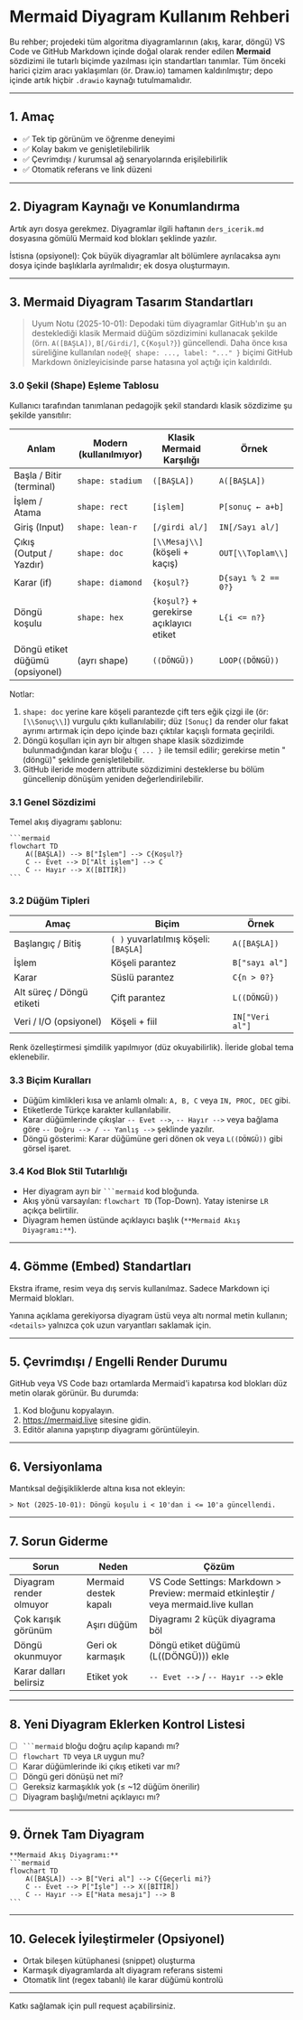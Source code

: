 # Mermaid Diyagram Kullanım Rehberi

Bu rehber; projedeki tüm algoritma diyagramlarının (akış, karar, döngü) VS Code ve GitHub Markdown içinde doğal olarak render edilen **Mermaid** sözdizimi ile tutarlı biçimde yazılması için standartları tanımlar. Tüm önceki harici çizim aracı yaklaşımları (ör. Draw.io) tamamen kaldırılmıştır; depo içinde artık hiçbir `.drawio` kaynağı tutulmamalıdır.

---
## 1. Amaç
- ✅ Tek tip görünüm ve öğrenme deneyimi
- ✅ Kolay bakım ve genişletilebilirlik
- ✅ Çevrimdışı / kurumsal ağ senaryolarında erişilebilirlik
- ✅ Otomatik referans ve link düzeni

---
## 2. Diyagram Kaynağı ve Konumlandırma
Artık ayrı dosya gerekmez. Diyagramlar ilgili haftanın `ders_icerik.md` dosyasına gömülü Mermaid kod blokları şeklinde yazılır.

İstisna (opsiyonel): Çok büyük diyagramlar alt bölümlere ayrılacaksa aynı dosya içinde başlıklarla ayrılmalıdır; ek dosya oluşturmayın.

---
## 3. Mermaid Diyagram Tasarım Standartları

> Uyum Notu (2025-10-01): Depodaki tüm diyagramlar GitHub'ın şu an desteklediği klasik Mermaid düğüm sözdizimini kullanacak şekilde (örn. `A([BAŞLA])`, `B[/Girdi/]`, `C{Koşul?}`) güncellendi. Daha önce kısa süreliğine kullanılan `node@{ shape: ..., label: "..." }` biçimi GitHub Markdown önizleyicisinde parse hatasına yol açtığı için kaldırıldı.

### 3.0 Şekil (Shape) Eşleme Tablosu
Kullanıcı tarafından tanımlanan pedagojik şekil standardı klasik sözdizime şu şekilde yansıtılır:

| Anlam | Modern (kullanılmıyor) | Klasik Mermaid Karşılığı | Örnek |
|-------|------------------------|--------------------------|-------|
| Başla / Bitir (terminal) | `shape: stadium` | `([BAŞLA])` | `A([BAŞLA])` |
| İşlem / Atama | `shape: rect` | `[işlem]` | `P[sonuç ← a+b]` |
| Giriş (Input) | `shape: lean-r` | `[/girdi al/]` | `IN[/Sayı al/]` |
| Çıkış (Output / Yazdır) | `shape: doc` | `[\\Mesaj\\]` (köşeli + kaçış) | `OUT[\\Toplam\\]` |
| Karar (if) | `shape: diamond` | `{koşul?}` | `D{sayı % 2 == 0?}` |
| Döngü koşulu | `shape: hex` | `{koşul?}` + gerekirse açıklayıcı etiket | `L{i <= n?}` |
| Döngü etiket düğümü (opsiyonel) | (ayrı shape) | `((DÖNGÜ))` | `LOOP((DÖNGÜ))` |

Notlar:
1. `shape: doc` yerine kare köşeli parantezde çift ters eğik çizgi ile (ör: `[\\Sonuç\\]`) vurgulu çıktı kullanılabilir; düz `[Sonuç]` da render olur fakat ayrımı artırmak için depo içinde bazı çıktılar kaçışlı formata geçirildi.
2. Döngü koşulları için ayrı bir altıgen shape klasik sözdizimde bulunmadığından karar bloğu `{ ... }` ile temsil edilir; gerekirse metin "(döngü)" şeklinde genişletilebilir.
3. GitHub ileride modern attribute sözdizimini desteklerse bu bölüm güncellenip dönüşüm yeniden değerlendirilebilir.


### 3.1 Genel Sözdizimi
Temel akış diyagramı şablonu:
````
```mermaid
flowchart TD
	A([BAŞLA]) --> B["İşlem"] --> C{Koşul?}
	C -- Evet --> D["Alt işlem"] --> C
	C -- Hayır --> X([BİTİR])
```
````

### 3.2 Düğüm Tipleri
| Amaç | Biçim | Örnek |
|------|------|-------|
| Başlangıç / Bitiş | `( )` yuvarlatılmış köşeli: `[BAŞLA]` | `A([BAŞLA])` |
| İşlem | Köşeli parantez | `B["sayı al"]` |
| Karar | Süslü parantez | `C{n > 0?}` |
| Alt süreç / Döngü etiketi | Çift parantez | `L((DÖNGÜ))` |
| Veri / I/O (opsiyonel) | Köşeli + fiil | `IN["Veri al"]` |

Renk özelleştirmesi şimdilik yapılmıyor (düz okuyabilirlik). İleride global tema eklenebilir.

### 3.3 Biçim Kuralları
- Düğüm kimlikleri kısa ve anlamlı olmalı: `A, B, C` veya `IN, PROC, DEC` gibi.
- Etiketlerde Türkçe karakter kullanılabilir.
- Karar düğümlerinde çıkışlar `-- Evet -->`, `-- Hayır -->` veya bağlama göre `-- Doğru --> / -- Yanlış -->` şeklinde yazılır.
- Döngü gösterimi: Karar düğümüne geri dönen ok veya `L((DÖNGÜ))` gibi görsel işaret.

### 3.4 Kod Blok Stil Tutarlılığı
- Her diyagram ayrı bir ` ```mermaid ` kod bloğunda.
- Akış yönü varsayılan: `flowchart TD` (Top-Down). Yatay istenirse `LR` açıkça belirtilir.
- Diyagram hemen üstünde açıklayıcı başlık (`**Mermaid Akış Diyagramı:**`).

---
## 4. Gömme (Embed) Standartları
Ekstra iframe, resim veya dış servis kullanılmaz. Sadece Markdown içi Mermaid blokları.

Yanına açıklama gerekiyorsa diyagram üstü veya altı normal metin kullanın; `<details>` yalnızca çok uzun varyantları saklamak için.

---
## 5. Çevrimdışı / Engelli Render Durumu
GitHub veya VS Code bazı ortamlarda Mermaid'i kapatırsa kod blokları düz metin olarak görünür. Bu durumda:
1. Kod bloğunu kopyalayın.
2. https://mermaid.live sitesine gidin.
3. Editör alanına yapıştırıp diyagramı görüntüleyin.

---
## 6. Versiyonlama
Mantıksal değişikliklerde altına kısa not ekleyin:
```
> Not (2025-10-01): Döngü koşulu i < 10'dan i <= 10'a güncellendi.
```

---
## 7. Sorun Giderme
| Sorun | Neden | Çözüm |
|-------|-------|-------|
| Diyagram render olmuyor | Mermaid destek kapalı | VS Code Settings: Markdown > Preview: mermaid etkinleştir / veya mermaid.live kullan |
| Çok karışık görünüm | Aşırı düğüm | Diyagramı 2 küçük diyagrama böl |
| Döngü okunmuyor | Geri ok karmaşık | Döngü etiket düğümü (L((DÖNGÜ))) ekle |
| Karar dalları belirsiz | Etiket yok | `-- Evet -->` / `-- Hayır -->` ekle |

---
## 8. Yeni Diyagram Eklerken Kontrol Listesi
- [ ] ` ```mermaid ` bloğu doğru açılıp kapandı mı?
- [ ] `flowchart TD` veya `LR` uygun mu?
- [ ] Karar düğümlerinde iki çıkış etiketi var mı?
- [ ] Döngü geri dönüşü net mi?
- [ ] Gereksiz karmaşıklık yok (≤ ~12 düğüm önerilir)
- [ ] Diyagram başlığı/metni açıklayıcı mı?

---
## 9. Örnek Tam Diyagram
````
**Mermaid Akış Diyagramı:**
```mermaid
flowchart TD
	A([BAŞLA]) --> B["Veri al"] --> C{Geçerli mi?}
	C -- Evet --> P["İşle"] --> X([BİTİR])
	C -- Hayır --> E["Hata mesajı"] --> B
```
````

---
## 10. Gelecek İyileştirmeler (Opsiyonel)
- Ortak bileşen kütüphanesi (snippet) oluşturma
- Karmaşık diyagramlarda alt diyagram referans sistemi
- Otomatik lint (regex tabanlı) ile karar düğümü kontrolü

---
Katkı sağlamak için pull request açabilirsiniz.
